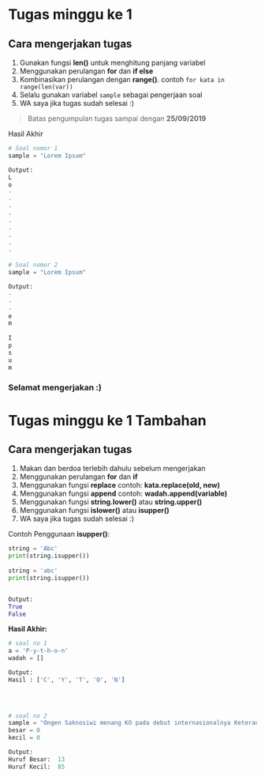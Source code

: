# Tugas minggu ke 1

## Cara mengerjakan tugas

1. Gunakan fungsi **len()** untuk menghitung panjang variabel
2. Menggunakan perulangan **for** dan **if else**  
3. Kombinasikan perulangan dengan **range()**. contoh `for kata in range(len(var)) `
4. Selalu gunakan variabel `sample` sebagai pengerjaan soal
5.  WA saya jika tugas sudah selesai :)

   

> Batas pengumpulan tugas sampai dengan **25/09/2019**



Hasil Akhir

```python
# Soal nomor 1
sample = "Lorem Ipsum"

Output:
L
o
-
-
-
-
-
-
-
-
-

# Soal nomor 2
sample = "Lorem Ipsum"

Output:
-
-
-
e
m
 
I
p
s
u
m

```





### Selamat mengerjakan :)









# Tugas minggu ke 1 Tambahan

## Cara mengerjakan tugas

1. Makan dan berdoa terlebih dahulu sebelum mengerjakan
2. Menggunakan perulangan **for** dan **if**
3. Menggunakan fungsi **replace** contoh: **kata.replace(old, new)**
4. Menggunakan fungsi **append** contoh: **wadah.append(variable)**
5. Menggunakan fungsi **string.lower()** atau **string.upper()**
6. Menggunakan fungsi **islower()** atau **isupper()**
7. WA saya jika tugas sudah selesai :)



Contoh Penggunaan **isupper()**:

```python
string = 'Abc'
print(string.isupper()) 
 
string = 'abc'
print(string.isupper()) 


Output:
True
False
```





**Hasil Akhir:**

```python
# soal no 1
a = 'P-y-t-h-o-n'
wadah = []

Output:
Hasil : ['C', 'Y', 'T', 'O', 'N']

    
    

# soal no 2
sample = "Ongen Saknosiwi menang KO pada debut internasionalnya Keterangan dari Dinas Penerangan TNI AU diterima di Jakarta"
besar = 0
kecil = 0

Output:
Huruf Besar:  13
Huruf Kecil:  85

```

